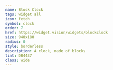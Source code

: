 ```yaml
---
name: Block Clock
tags: widget all
icon: fetch 
symbol: clock
order: 7
href: https://widget.vision/widgets/blockclock
size: 940x180
radius: 0
style: borderless
description: A clock, made of blocks
tint: DB4437
class: wide
---
```



